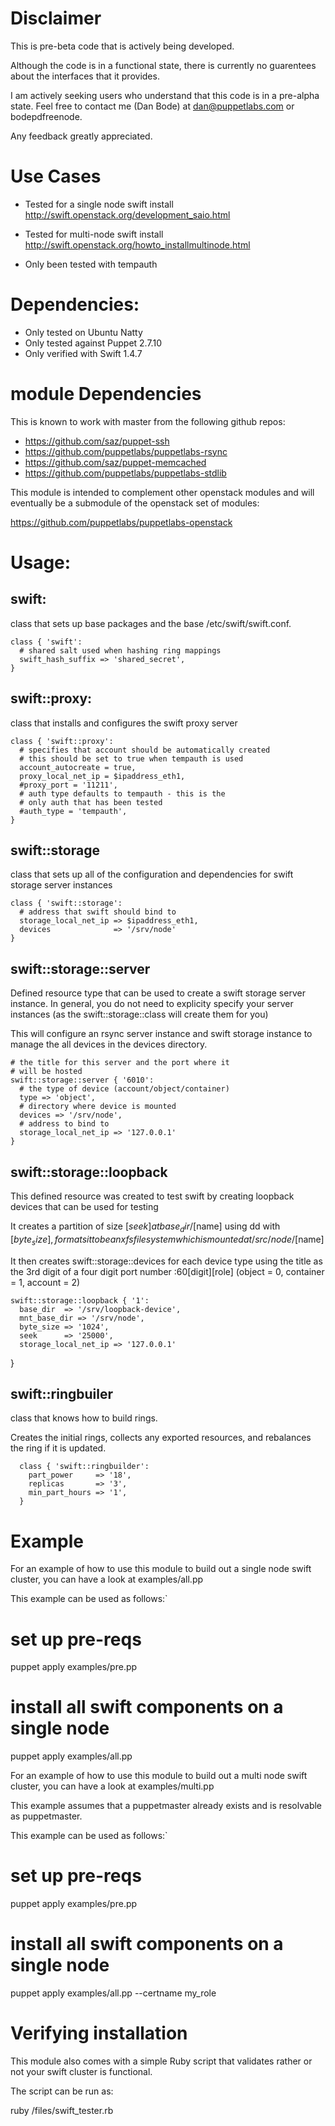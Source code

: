 # Disclaimer #

This is pre-beta code that is actively being developed.

Although the code is in a functional state, there is currently
no guarentees about the interfaces that it provides.

I am actively seeking users who understand that this code
is in a pre-alpha state. Feel free to contact me (Dan Bode)
at dan@puppetlabs.com or bodepd<on>freenode.

Any feedback greatly appreciated.

# Use Cases #

* Tested for a single node swift install
    http://swift.openstack.org/development_saio.html

* Tested for multi-node swift install
   http://swift.openstack.org/howto_installmultinode.html

* Only been tested with tempauth

# Dependencies: #

* Only tested on Ubuntu Natty
* Only tested against Puppet 2.7.10
* Only verified with Swift 1.4.7

# module Dependencies #

This is known to work with master from the following github repos:

* https://github.com/saz/puppet-ssh
* https://github.com/puppetlabs/puppetlabs-rsync
* https://github.com/saz/puppet-memcached
* https://github.com/puppetlabs/puppetlabs-stdlib

This module is intended to complement other openstack modules and
will eventually be a submodule of the openstack set of modules:

  https://github.com/puppetlabs/puppetlabs-openstack

# Usage: #

## swift: ##

class that sets up base packages and the base
/etc/swift/swift.conf.

    class { 'swift':
      # shared salt used when hashing ring mappings
      swift_hash_suffix => 'shared_secret',
    }

## swift::proxy: ##

class that installs and configures the swift
proxy server

    class { 'swift::proxy':
      # specifies that account should be automatically created
      # this should be set to true when tempauth is used
      account_autocreate = true,
      proxy_local_net_ip = $ipaddress_eth1,
      #proxy_port = '11211',
      # auth type defaults to tempauth - this is the
      # only auth that has been tested
      #auth_type = 'tempauth',
    }

## swift::storage ##

class that sets up all of the configuration and dependencies
for swift storage server instances

    class { 'swift::storage':
      # address that swift should bind to
      storage_local_net_ip => $ipaddress_eth1,
      devices              => '/srv/node'
    }

## swift::storage::server ##

Defined resource type that can be used to
create a swift storage server instance. In general, you do
not need to explicity specify your server instances (as the
swift::storage::class will create them for you)

This will configure an rsync server instance
and swift storage instance to manage the all devices in
the devices directory.

    # the title for this server and the port where it
    # will be hosted
    swift::storage::server { '6010':
      # the type of device (account/object/container)
      type => 'object',
      # directory where device is mounted
      devices => '/srv/node',
      # address to bind to
      storage_local_net_ip => '127.0.0.1'
    }

## swift::storage::loopback ##

This defined resource was created to test
swift by creating loopback devices that can be
used for testing

It creates a partition of size [$seek]
at base_dir/[$name] using dd with [$byte_size],
formats it to be an xfs
filesystem which is mounted at /src/node/[$name]

It then creates swift::storage::devices for each device
type using the title as the 3rd digit of
a four digit port number :60[digit][role] (object = 0, container = 1, account = 2)

    swift::storage::loopback { '1':
      base_dir  => '/srv/loopback-device',
      mnt_base_dir => '/srv/node',
      byte_size => '1024',
      seek      => '25000',
      storage_local_net_ip => '127.0.0.1'
}

## swift::ringbuiler ##

class that knows how to build rings.

Creates the initial rings, collects any exported resources,
and rebalances the ring if it is updated.

      class { 'swift::ringbuilder':
        part_power     => '18',
        replicas       => '3',
        min_part_hours => '1',
      }

# Example #

For an example of how to use this module to build out a single node
swift cluster, you can have a look at examples/all.pp

This example can be used as follows:`

  # set up pre-reqs
  puppet apply examples/pre.pp

  # install all swift components on a single node
  puppet apply examples/all.pp

For an example of how to use this module to build out a multi node
swift cluster, you can have a look at examples/multi.pp

This example assumes that a puppetmaster already exists and is
resolvable as puppetmaster.

This example can be used as follows:`

  # set up pre-reqs
  puppet apply examples/pre.pp

  # install all swift components on a single node
  puppet apply examples/all.pp --certname my_role

# Verifying installation #

This module also comes with a simple Ruby script that validates
rather or not your swift cluster is functional.

The script can be run as:

  ruby /files/swift_tester.rb

